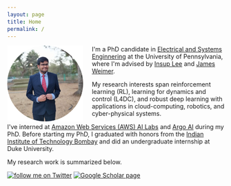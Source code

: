 ```yaml
---
layout: page
title: Home
permalink: /
---
```


<img src="assets/dp_circ.png" alt="dp" align="left" style="width: 35%; margin-right: 20px;"/>

I'm a PhD candidate in <a href="https://www.ese.upenn.edu/">Electrical and Systems Enginnering</a> at the University of Pennsylvania, where I'm advised by <a href="https://www.cis.upenn.edu/~lee/home/index.shtml">Insup Lee</a> and <a href="https://www.seas.upenn.edu/~weimerj/research.html">James Weimer</a>. 

My research interests span reinforcement learning (RL), learning for dynamics and control (L4DC), and robust deep learning with applications in cloud-computing, robotics, and cyber-physical systems.

I've interned at <a href="https://aws.amazon.com/machine-learning/ai-services/">Amazon Web Services (AWS) AI Labs</a> and <a href="https://www.argo.ai/">Argo AI</a> during my PhD. Before starting my PhD, I graduated with honors from the <a href="https://www.iitb.ac.in/">Indian Institute of Technology Bombay</a> and did an undergraduate internship at Duke University.

My research work is summarized below.


<a target="_blank" title="follow me on Twitter" href="https://www.twitter.com/ksridhar"><img alt="follow me on Twitter" src="https://marketing.create-cdn.net/assets/twitter30x30.png" border=0></a> <a target="_blank" title="Google Scholar page" href="https://scholar.google.com/citations?user=V-HiOnUAAAAJ&hl=en"><img alt="Google Scholar page" src="https://upload.wikimedia.org/wikipedia/commons/c/c7/Google_Scholar_logo.svg" width="30px" border=0></a>